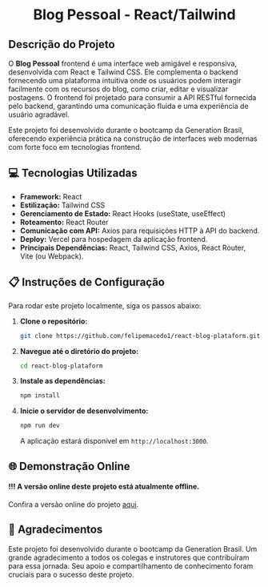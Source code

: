 
<div align="center">

# Blog Pessoal - React/Tailwind

</div>

## Descrição do Projeto

O **Blog Pessoal** frontend é uma interface web amigável e responsiva, desenvolvida com React e Tailwind CSS. Ele complementa o backend fornecendo uma plataforma intuitiva onde os usuários podem interagir facilmente com os recursos do blog, como criar, editar e visualizar postagens. O frontend foi projetado para consumir a API RESTful fornecida pelo backend, garantindo uma comunicação fluida e uma experiência de usuário agradável.

Este projeto foi desenvolvido durante o bootcamp da Generation Brasil, oferecendo experiência prática na construção de interfaces web modernas com forte foco em tecnologias frontend.

## 💻 Tecnologias Utilizadas

- **Framework:** React
- **Estilização:** Tailwind CSS
- **Gerenciamento de Estado:** React Hooks (useState, useEffect)
- **Roteamento:** React Router
- **Comunicação com API:** Axios para requisições HTTP à API do backend.
- **Deploy:** Vercel para hospedagem da aplicação frontend.
- **Principais Dependências:** React, Tailwind CSS, Axios, React Router, Vite (ou Webpack).

## 📋 Instruções de Configuração

Para rodar este projeto localmente, siga os passos abaixo:

1. **Clone o repositório:**
   ```bash
   git clone https://github.com/felipemacedo1/react-blog-plataform.git
   ```

2. **Navegue até o diretório do projeto:**
   ```bash
   cd react-blog-plataform
   ```

3. **Instale as dependências:**
   ```bash
   npm install
   ```

4. **Inicie o servidor de desenvolvimento:**
   ```bash
   npm run dev
   ```

   A aplicação estará disponível em `http://localhost:3000`.

## 🌐 Demonstração Online

#### !!! A versão online deste projeto está atualmente offline.
Confira a versão online do projeto [aqui](https://blog-pessoal-react-chi-ten.vercel.app/).

## 🙏 Agradecimentos

Este projeto foi desenvolvido durante o bootcamp da Generation Brasil. Um grande agradecimento a todos os colegas e instrutores que contribuíram para essa jornada. Seu apoio e compartilhamento de conhecimento foram cruciais para o sucesso deste projeto.
